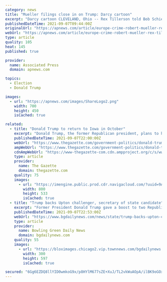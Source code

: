 ```yaml
---
category: news
title: "Mueller filings close in on Trump: Darcy cartoon"
excerpt: "Darcy cartoon CLEVELAND, Ohio -- Rex Tillerson told Bob Schieffer it was \"challenging\" going from \"the disciplined, highly process-oriented ExxonMobil corporation \" to working for President Trump \"who is pretty undisciplined,"
publishedDateTime: 2021-09-07T09:44:00Z
originalUrl: "https://apnews.com/article/europe-crime-robert-mueller-rex-tillerson-bob-schieffer-74252f70f31643639ab3f8adaa068186"
webUrl: "https://apnews.com/article/europe-crime-robert-mueller-rex-tillerson-bob-schieffer-74252f70f31643639ab3f8adaa068186"
type: article
quality: 105
heat: 145
published: true

provider:
  name: Associated Press
  domain: apnews.com

topics:
  - Election
  - Donald Trump

images:
  - url: "https://apnews.com/images/ShareLogo2.png"
    width: 700
    height: 450
    isCached: true

related:
  - title: "Donald Trump to return to Iowa in October"
    excerpt: "Donald Trump, the former Republican president, plans to hold a rally at the Iowa State Fairgrounds on Saturday, October 9,"
    publishedDateTime: 2021-09-07T22:00:00Z
    webUrl: "https://www.thegazette.com/government-politics/donald-trump-to-return-to-iowa-in-october/"
    ampWebUrl: "https://www.thegazette.com/government-politics/donald-trump-to-return-to-iowa-in-october/?amp=1"
    cdnAmpWebUrl: "https://www-thegazette-com.cdn.ampproject.org/c/s/www.thegazette.com/government-politics/donald-trump-to-return-to-iowa-in-october/?amp=1"
    type: article
    provider:
      name: The Gazette
      domain: thegazette.com
    quality: 75
    images:
      - url: "https://imengine.public.prod.cdr.navigacloud.com/?uuid=9AFF0971-12FC-4194-99E1-7D8E7983BF4C&type=preview&q=75&width=1200&height=800"
        width: 800
        height: 533
        isCached: true
  - title: "Trump backs Upton challenger, secretary of state candidate"
    excerpt: "Former President Donald Trump gave a boost to two Republican newcomers in Michigan, endorsing a challenger to longtime GOP Rep. Fred Upton and a secretary of"
    publishedDateTime: 2021-09-07T22:53:00Z
    webUrl: "https://www.bgdailynews.com/news/state/trump-backs-upton-challenger-secretary-of-state-candidate/article_cf9bc44d-21e2-5249-839a-da78a0419b99.html"
    type: article
    provider:
      name: Bowling Green Daily News
      domain: bgdailynews.com
    quality: 55
    images:
      - url: "https://bloximages.chicago2.vip.townnews.com/bgdailynews.com/content/tncms/assets/v3/eedition/f/e1/fe11ea50-d494-5049-9289-a49902fa14b1/613698c538451.preview-300.jpg?resize=300%2C597"
        width: 300
        height: 597
        isCached: true

secured: "6Gg6EZDQ8llYID0wmkoG9x/p8HYlM677sZE+XuJ/TL2vkWuAOpA/ilBK9oGOxQVMAlZd5ahpgOrBe2FXrOP1f3u9EBBdfZlWPSRXbTDwQ7J6bvFvk+IGRrSfn4e3Edu2MW3goj7PJYMbVL5nk8WLTiKD/vY0EJft3hXKlIJU3rGNcmW3lDc1caYG4p/1KJO7Au3uSfp5OKws1OjAwUM27rtB60IrJ3+R+NDt8DrpHPHFkJ1t6/Av/YTpwp0lHpNl3STEjukrGh3j42iBceSJwZaPrvg4IirDYv6NtV3Z7vu+6Rx11sM0q/dIl43adXcuLdii8TXNLAOSpF/GR2XzktYeIauR7v8qBIsJDejaY+E=;lMzJSzqInVRkVwAYd0bOOQ=="
---
```



